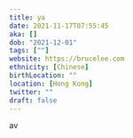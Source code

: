 ```yaml
---
title: ya
date: 2021-11-17T07:55:45
aka: []
dob: "2021-12-01"
tags: [""]
website: https://brucelee.com
ethnicity: [Chinese]
birthLocation: ""
location: [Hong Kong]
twitter: ""
draft: false
---
```


av